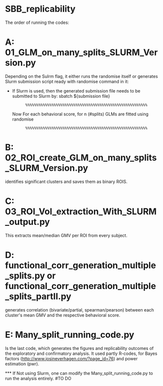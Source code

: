 # SBB_replicability

The order of running the codes:


# A: 01_GLM_on_many_splits_SLURM_Version.py
  Depending on the Sulrm flag, it either runs the randomise itself or generates Slurm submission script ready with randomise 
  command in it:
  - If Slurm is used, then the generated submission file needs to be submitted to Slurm by: sbatch ${submission file}
  
              %%%%%%%%%%%%%%%%%%%%%%%%%%%%%%%%%%%%%%%%%%%%%%%%%%%%%%%%
              
      Now For each behavioral score, for n (#splits) GLMs are fitted using randomise
      
              %%%%%%%%%%%%%%%%%%%%%%%%%%%%%%%%%%%%%%%%%%%%%%%%%%%%%%%%

# B:  02_ROI_create_GLM_on_many_splits_SLURM_Version.py
  identifies significant clusters and saves them as binary ROIS. 
  
# C:  03_ROI_Vol_extraction_With_SLURM_output.py
  This extracts mean/median GMV per ROI from every subject.

# D:  functional_corr_generation_multiple_splits.py or functional_corr_generation_multiple_splits_partII.py
  generates correlation (bivariate/partial, spearman/pearson) between each cluster's mean GMV and the respective behavioral score. 
  
# E:  Many_split_running_code.py 
  Is the last code, which generates the figures and replicability outcomes of the exploratory and confirmatory analysis. 
  It used partly R-codes, for Bayes factors (http://www.josineverhagen.com/?page_id=76) and power estimation (pwr). 
  
  *** If Not using Slurm, one can modify the Many_split_running_code.py to run the analysis entirely. #TO DO
   
